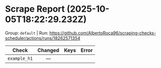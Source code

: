 # Scrape Report (2025-10-05T18:22:29.232Z)

Group: `default`  |  Run: https://github.com/AlbertoRoca96/scraping-checks-scheduler/actions/runs/18262571354

| Check | Changed | Keys | Error |
|---|:---:|:--|:--|
| `example_h1` | — |  |  |
